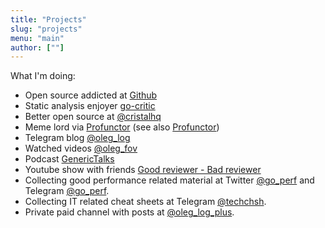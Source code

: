 ```yaml
---
title: "Projects"
slug: "projects"
menu: "main"
author: [""]
---
```


What I'm doing:

- Open source addicted at [Github](https://github.com/cristaloleg)
- Static analysis enjoyer [go-critic](https://github.com/go-critic/go-critic)
- Better open source at [@cristalhq](https://github.com/cristalhq)
- Meme lord via [Profunctor](https://t.me/profunctor_io) (see also [Profunctor](https://profunctor.io))
- Telegram blog [@oleg_log](https://t.me/oleg_log)
- Watched videos [@oleg_fov](https://t.me/oleg_fov)
- Podcast [GenericTalks](https://generictalks.com)
- Youtube show with friends [Good reviewer - Bad reviewer](https://www.youtube.com/channel/UC8_A5W8g7UV0pk0uL66iQAQ)
- Collecting good performance related material at Twitter [@go_perf](https://twitter.com/go_perf) and Telegram [@go_perf](https://t.me/go_perf).
- Collecting IT related cheat sheets at Telegram [@techchsh](https://t.me/techchsh).
- Private paid channel with posts at [@oleg_log_plus](https://t.me/oleg_log_plus).
